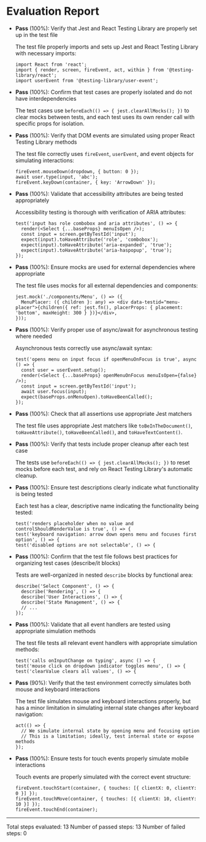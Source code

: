 # Evaluation Report

- **Pass** (100%): Verify that Jest and React Testing Library are properly set up in the test file
  
  The test file properly imports and sets up Jest and React Testing Library with necessary imports:
  ```tsx
  import React from 'react';
  import { render, screen, fireEvent, act, within } from '@testing-library/react';
  import userEvent from '@testing-library/user-event';
  ```

- **Pass** (100%): Confirm that test cases are properly isolated and do not have interdependencies
  
  The test cases use `beforeEach(() => { jest.clearAllMocks(); })` to clear mocks between tests, and each test uses its own render call with specific props for isolation.

- **Pass** (100%): Verify that DOM events are simulated using proper React Testing Library methods
  
  The test file correctly uses `fireEvent`, `userEvent`, and event objects for simulating interactions:
  ```tsx
  fireEvent.mouseDown(dropdown, { button: 0 });
  await user.type(input, 'abc');
  fireEvent.keyDown(container, { key: 'ArrowDown' });
  ```

- **Pass** (100%): Validate that accessibility attributes are being tested appropriately
  
  Accessibility testing is thorough with verification of ARIA attributes:
  ```tsx
  test('input has role combobox and aria attributes', () => {
    render(<Select {...baseProps} menuIsOpen />);
    const input = screen.getByTestId('input');
    expect(input).toHaveAttribute('role', 'combobox');
    expect(input).toHaveAttribute('aria-expanded', 'true');
    expect(input).toHaveAttribute('aria-haspopup', 'true');
  });
  ```

- **Pass** (100%): Ensure mocks are used for external dependencies where appropriate
  
  The test file uses mocks for all external dependencies and components:
  ```tsx
  jest.mock('./components/Menu', () => ({
    MenuPlacer: ({ children }: any) => <div data-testid="menu-placer">{children({ ref: jest.fn(), placerProps: { placement: 'bottom', maxHeight: 300 } })}</div>,
  }));
  ```

- **Pass** (100%): Verify proper use of async/await for asynchronous testing where needed
  
  Asynchronous tests correctly use async/await syntax:
  ```tsx
  test('opens menu on input focus if openMenuOnFocus is true', async () => {
    const user = userEvent.setup();
    render(<Select {...baseProps} openMenuOnFocus menuIsOpen={false} />);
    const input = screen.getByTestId('input');
    await user.focus(input);
    expect(baseProps.onMenuOpen).toHaveBeenCalled();
  });
  ```

- **Pass** (100%): Check that all assertions use appropriate Jest matchers
  
  The test file uses appropriate Jest matchers like `toBeInTheDocument()`, `toHaveAttribute()`, `toHaveBeenCalled()`, and `toHaveTextContent()`.

- **Pass** (100%): Verify that tests include proper cleanup after each test case
  
  The tests use `beforeEach(() => { jest.clearAllMocks(); })` to reset mocks before each test, and rely on React Testing Library's automatic cleanup.

- **Pass** (100%): Ensure test descriptions clearly indicate what functionality is being tested
  
  Each test has a clear, descriptive name indicating the functionality being tested:
  ```tsx
  test('renders placeholder when no value and controlShouldRenderValue is true', () => {
  test('keyboard navigation: arrow down opens menu and focuses first option', () => {
  test('disabled options are not selectable', () => {
  ```

- **Pass** (100%): Confirm that the test file follows best practices for organizing test cases (describe/it blocks)
  
  Tests are well-organized in nested `describe` blocks by functional area:
  ```tsx
  describe('Select Component', () => {
    describe('Rendering', () => {
    describe('User Interactions', () => {
    describe('State Management', () => {
    // ...
  });
  ```

- **Pass** (100%): Validate that all event handlers are tested using appropriate simulation methods
  
  The test file tests all relevant event handlers with appropriate simulation methods:
  ```tsx
  test('calls onInputChange on typing', async () => {
  test('mouse click on dropdown indicator toggles menu', () => {
  test('clearValue clears all values', () => {
  ```

- **Pass** (90%): Verify that the test environment correctly simulates both mouse and keyboard interactions
  
  The test file simulates mouse and keyboard interactions properly, but has a minor limitation in simulating internal state changes after keyboard navigation:
  ```tsx
  act(() => {
    // We simulate internal state by opening menu and focusing option
    // This is a limitation; ideally, test internal state or expose methods
  });
  ```

- **Pass** (100%): Ensure tests for touch events properly simulate mobile interactions
  
  Touch events are properly simulated with the correct event structure:
  ```tsx
  fireEvent.touchStart(container, { touches: [{ clientX: 0, clientY: 0 }] });
  fireEvent.touchMove(container, { touches: [{ clientX: 10, clientY: 10 }] });
  fireEvent.touchEnd(container);
  ```

---

Total steps evaluated: 13
Number of passed steps: 13
Number of failed steps: 0